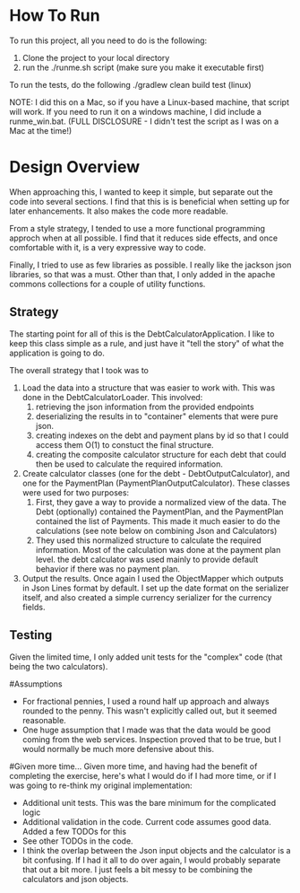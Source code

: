 
# How To Run
To run this project, all you need to do is the following:
1. Clone the project to your local directory
2. run the ./runme.sh script (make sure you make it executable first) 

To run the tests, do the following
./gradlew clean build test (linux)

NOTE: I did this on a Mac, so if you have a Linux-based machine, that script will work. If you need to run it on 
a windows machine, I did include a runme_win.bat. (FULL DISCLOSURE - I didn't test the script as I was on a Mac at the time!)

# Design Overview
When approaching this, I wanted to keep it simple, but separate out the code into several sections. I find that this is
is beneficial when setting up for later enhancements. It also makes the code more readable. 

From a style strategy, I tended to use a more functional programming approch when at all possible. I find that it reduces
side effects, and once comfortable with it, is a very expressive way to code.

Finally, I tried to use as few libraries as possible. I really like the jackson json libraries, so that was a must. Other than
that, I only added in the apache commons collections for a couple of utility functions.

## Strategy

The starting point for all of this is the DebtCalculatorApplication. I like to keep this class simple as a rule, and just
have it "tell the story" of what the application is going to do.

The overall strategy that I took was to 
1. Load the data into a structure that was easier to work with. This was done in the DebtCalculatorLoader. This involved:
    1. retrieving the json information from the provided endpoints
    2. deserializing the results in to "container" elements that were pure json.
    3. creating indexes on the debt and payment plans by id so that I could access them O(1) to constuct the final
       structure. 
    4. creating the composite calculator structure for each debt that could then be used to calculate the required information.
2. Create calculator classes (one for the debt - DebtOutputCalculator), and one for the PaymentPlan (PaymentPlanOutputCalculator).
   These classes were used for two purposes:
   1. First, they gave a way to provide a normalized view of the data. The Debt (optionally) contained the PaymentPlan,
     and the PaymentPlan contained the list of Payments. This made it much easier to do the calculations (see note below
     on combining Json and Calculators)
   2. They used this normalized structure to calculate the required information. Most of the calculation was done at the
       payment plan level. the debt calculator was used mainly to provide default behavior if there was no payment plan.
3. Output the results. Once again I used the ObjectMapper which outputs in Json Lines format by default. I set up the 
   date format on the serializer itself, and also created a simple currency serializer for the currency fields.

## Testing 
Given the limited time, I only added unit tests for the "complex" code (that being the two calculators). 


#Assumptions
- For fractional pennies, I used a round half up approach and always rounded to the penny. This wasn't explicitly called out,
  but it seemed reasonable.
- One huge assumption that I made was that the data would be good coming from the web services. Inspection proved that to be 
  true, but I would normally be much more defensive about this.

#Given more time...
Given more time, and having had the benefit of completing the exercise, here's what I would do if I had more time, or
if I was going to re-think my original implementation:
- Additional unit tests. This was the bare minimum for the complicated logic
- Additional validation in the code. Current code assumes good data. Added a few TODOs for this
- See other TODOs in the code.
- I think the overlap between the Json input objects and the calculator is a bit confusing. If I had it all to do
  over again, I would probably separate that out a bit more. I just feels a bit messy to be combining the calculators and
  json objects.